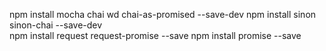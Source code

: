 npm install mocha chai wd chai-as-promised --save-dev
npm install sinon sinon-chai --save-dev  
npm install request request-promise --save
npm install promise --save
